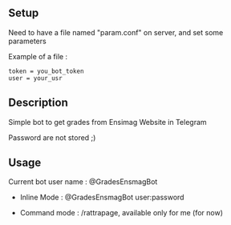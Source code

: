 ## Setup
Need to have a file named "param.conf" on server, and set some parameters

Example of a file :

```
token = you_bot_token
user = your_usr
```

## Description

Simple bot to get grades from Ensimag Website in Telegram

Password are not stored ;)

## Usage

Current bot user name : @GradesEnsmagBot

* Inline Mode : @GradesEnsmagBot user:password

* Command mode : /rattrapage, available only for me (for now)
